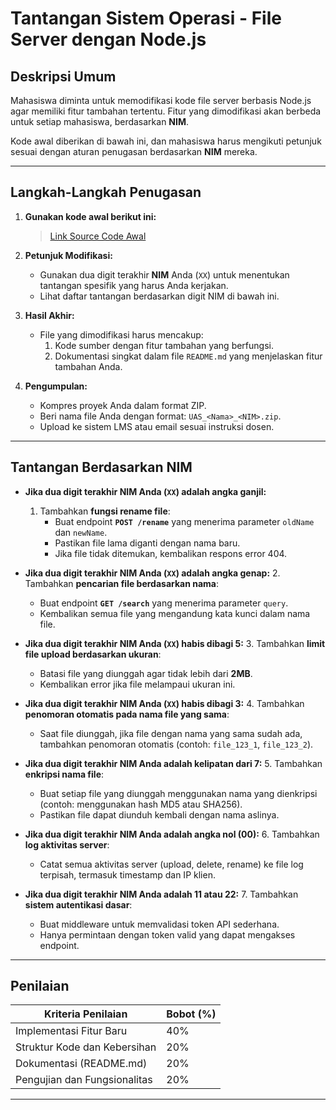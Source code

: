 # **Tantangan Sistem Operasi - File Server dengan Node.js**

## **Deskripsi Umum**
Mahasiswa diminta untuk memodifikasi kode file server berbasis Node.js agar memiliki fitur tambahan tertentu. Fitur yang dimodifikasi akan berbeda untuk setiap mahasiswa, berdasarkan **NIM**.

Kode awal diberikan di bawah ini, dan mahasiswa harus mengikuti petunjuk sesuai dengan aturan penugasan berdasarkan **NIM** mereka.

---

## **Langkah-Langkah Penugasan**

1. **Gunakan kode awal berikut ini:**
   > [Link Source Code Awal](https://github.com/Muhammad-Ikhwan-Fathulloh/VaultSync)

3. **Petunjuk Modifikasi:**
   - Gunakan dua digit terakhir **NIM** Anda (`XX`) untuk menentukan tantangan spesifik yang harus Anda kerjakan.
   - Lihat daftar tantangan berdasarkan digit NIM di bawah ini.

4. **Hasil Akhir:**
   - File yang dimodifikasi harus mencakup:
     1. Kode sumber dengan fitur tambahan yang berfungsi.
     2. Dokumentasi singkat dalam file `README.md` yang menjelaskan fitur tambahan Anda.

5. **Pengumpulan:**
   - Kompres proyek Anda dalam format ZIP.
   - Beri nama file Anda dengan format: `UAS_<Nama>_<NIM>.zip`.
   - Upload ke sistem LMS atau email sesuai instruksi dosen.

---

## **Tantangan Berdasarkan NIM**

- **Jika dua digit terakhir NIM Anda (`XX`) adalah angka ganjil:**
  1. Tambahkan **fungsi rename file**:
     - Buat endpoint **`POST /rename`** yang menerima parameter `oldName` dan `newName`.
     - Pastikan file lama diganti dengan nama baru.
     - Jika file tidak ditemukan, kembalikan respons error 404.

- **Jika dua digit terakhir NIM Anda (`XX`) adalah angka genap:**
  2. Tambahkan **pencarian file berdasarkan nama**:
     - Buat endpoint **`GET /search`** yang menerima parameter `query`.
     - Kembalikan semua file yang mengandung kata kunci dalam nama file.

- **Jika dua digit terakhir NIM Anda (`XX`) habis dibagi 5:**
  3. Tambahkan **limit file upload berdasarkan ukuran**:
     - Batasi file yang diunggah agar tidak lebih dari **2MB**.
     - Kembalikan error jika file melampaui ukuran ini.

- **Jika dua digit terakhir NIM Anda (`XX`) habis dibagi 3:**
  4. Tambahkan **penomoran otomatis pada nama file yang sama**:
     - Saat file diunggah, jika file dengan nama yang sama sudah ada, tambahkan penomoran otomatis (contoh: `file_123_1`, `file_123_2`).

- **Jika dua digit terakhir NIM Anda adalah kelipatan dari 7:**
  5. Tambahkan **enkripsi nama file**:
     - Buat setiap file yang diunggah menggunakan nama yang dienkripsi (contoh: menggunakan hash MD5 atau SHA256).
     - Pastikan file dapat diunduh kembali dengan nama aslinya.

- **Jika dua digit terakhir NIM Anda adalah angka nol (00):**
  6. Tambahkan **log aktivitas server**:
     - Catat semua aktivitas server (upload, delete, rename) ke file log terpisah, termasuk timestamp dan IP klien.

- **Jika dua digit terakhir NIM Anda adalah 11 atau 22:**
  7. Tambahkan **sistem autentikasi dasar**:
     - Buat middleware untuk memvalidasi token API sederhana.
     - Hanya permintaan dengan token valid yang dapat mengakses endpoint.

---

## **Penilaian**

| Kriteria Penilaian                 | Bobot (%) |
|------------------------------------|-----------|
| Implementasi Fitur Baru            | 40%       |
| Struktur Kode dan Kebersihan       | 20%       |
| Dokumentasi (README.md)            | 20%       |
| Pengujian dan Fungsionalitas       | 20%       |

---

